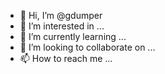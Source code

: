 - 👋 Hi, I’m @gdumper
- 👀 I’m interested in ...
- 🌱 I’m currently learning ...
- 🤝 I’m looking to collaborate on ...
- 📫 How to reach me ...

<!---
gdumper/gdumper is a ✨ special ✨ repository because its `README.md` (this file) appears on your GitHub profile.
You can click the Preview link to take a look at your changes.
--->
